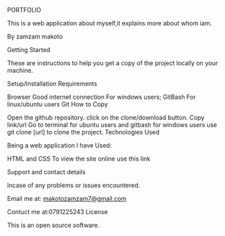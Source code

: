 PORTFOLIO

This is a web application about myself,it explains more about whom iam.

By zamzam makoto

Getting Started

These are instructions to help you get a copy of the project locally on your machine.

Setup/Installation Requirements

Browser Good internet connection For windows users; GitBash For linux/ubuntu users Git How to Copy

Open the github repository. click on the clone/download button. Copy link/url Go to terminal for ubuntu users and gitbash for windows users use git clone [url] to clone the project. Technologies Used

Being a web application I have Used:

HTML and CSS To view the site online use this link

Support and contact details

Incase of any problems or issues encountered.

Email me at: makotozamzam7@gmail.com

Contuct me at:0791225243
License

This is an open source software.
